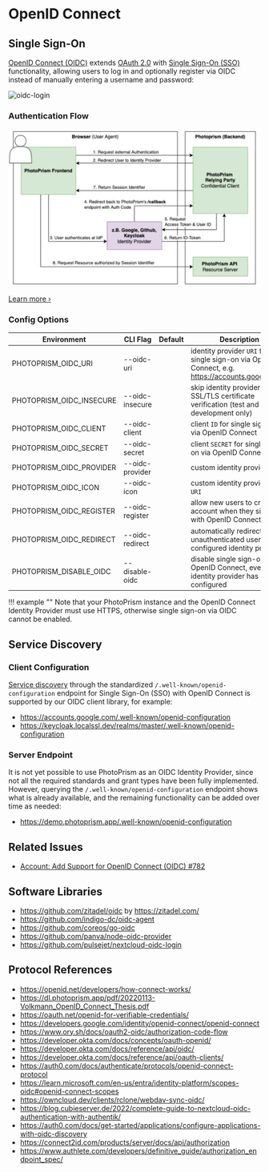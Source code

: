 # OpenID Connect

## Single Sign-On

[OpenID Connect (OIDC)](https://openid.net/developers/how-connect-works/) extends [OAuth 2.0](oauth2.md) with [Single Sign-On (SSO)](https://developer.okta.com/docs/reference/api/oidc/#userinfo) functionality, allowing users to log in and optionally register via OIDC instead of manually entering a username and password:

![oidc-login](https://github.com/photoprism/photoprism/assets/301686/58e89668-2404-4973-8f6a-e228be389e6c)

### Authentication Flow

![oidc-sso-flow](img/oidc-sso-flow.jpg)

[Learn more ›](https://dl.photoprism.app/pdf/20220113-Volkmann_OpenID_Connect_Thesis.pdf)

### Config Options

| Environment              | CLI Flag        | Default | Description                                                                                      |
|--------------------------|-----------------|---------|--------------------------------------------------------------------------------------------------|
| PHOTOPRISM_OIDC_URI      | --oidc-uri      |         | identity provider `URI` for single sign-on via OpenID Connect, e.g. https://accounts.google.com/ |
| PHOTOPRISM_OIDC_INSECURE | --oidc-insecure |         | skip identity provider SSL/TLS certificate verification (test and development only)              |
| PHOTOPRISM_OIDC_CLIENT   | --oidc-client   |         | client `ID` for single sign-on via OpenID Connect                                                |
| PHOTOPRISM_OIDC_SECRET   | --oidc-secret   |         | client `SECRET` for single sign-on via OpenID Connect                                            |
| PHOTOPRISM_OIDC_PROVIDER | --oidc-provider |         | custom identity provider `NAME`                                                                  |
| PHOTOPRISM_OIDC_ICON     | --oidc-icon     |         | custom identity provider icon `URI`                                                              |
| PHOTOPRISM_OIDC_REGISTER | --oidc-register |         | allow new users to create an account when they sign in with OpenID Connect                       |
| PHOTOPRISM_OIDC_REDIRECT | --oidc-redirect |         | automatically redirect unauthenticated users to the configured identity provider                 |
| PHOTOPRISM_DISABLE_OIDC  | --disable-oidc  |         | disable single sign-on via OpenID Connect, even if an identity provider has been configured      |

!!! example ""
    Note that your PhotoPrism instance and the OpenID Connect Identity Provider must use HTTPS, otherwise single sign-on via OIDC cannot be enabled.

## Service Discovery

### Client Configuration

[Service discovery](https://developer.okta.com/docs/reference/api/oidc/#well-known-oauth-authorization-server) through the standardized `/.well-known/openid-configuration` endpoint for Single Sign-On (SSO) with OpenID Connect is supported by our OIDC client library, for example:

- <https://accounts.google.com/.well-known/openid-configuration>
- <https://keycloak.localssl.dev/realms/master/.well-known/openid-configuration>

### Server Endpoint

It is not yet possible to use PhotoPrism as an OIDC Identity Provider, since not all the required standards and grant types have been fully implemented. However, querying the `/.well-known/openid-configuration` endpoint shows what is already available, and the remaining functionality can be added over time as needed:

- <https://demo.photoprism.app/.well-known/openid-configuration>

## Related Issues

- [Account: Add Support for OpenID Connect (OIDC) #782](https://github.com/photoprism/photoprism/issues/782)

## Software Libraries

- https://github.com/zitadel/oidc by https://zitadel.com/
- https://github.com/indigo-dc/oidc-agent
- https://github.com/coreos/go-oidc
- https://github.com/panva/node-oidc-provider
- https://github.com/pulsejet/nextcloud-oidc-login

## Protocol References

- https://openid.net/developers/how-connect-works/
- https://dl.photoprism.app/pdf/20220113-Volkmann_OpenID_Connect_Thesis.pdf
- https://oauth.net/openid-for-verifiable-credentials/
- https://developers.google.com/identity/openid-connect/openid-connect
- https://www.ory.sh/docs/oauth2-oidc/authorization-code-flow
- https://developer.okta.com/docs/concepts/oauth-openid/
- https://developer.okta.com/docs/reference/api/oidc/
- https://developer.okta.com/docs/reference/api/oauth-clients/
- https://auth0.com/docs/authenticate/protocols/openid-connect-protocol
- https://learn.microsoft.com/en-us/entra/identity-platform/scopes-oidc#openid-connect-scopes
- https://owncloud.dev/clients/rclone/webdav-sync-oidc/
- https://blog.cubieserver.de/2022/complete-guide-to-nextcloud-oidc-authentication-with-authentik/
- https://auth0.com/docs/get-started/applications/configure-applications-with-oidc-discovery
- https://connect2id.com/products/server/docs/api/authorization
- https://www.authlete.com/developers/definitive_guide/authorization_endpoint_spec/
